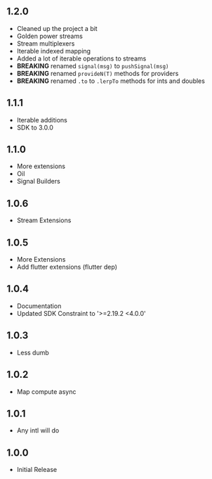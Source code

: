 ## 1.2.0

* Cleaned up the project a bit
* Golden power streams
* Stream multiplexers
* Iterable indexed mapping
* Added a lot of iterable operations to streams
* **BREAKING** renamed `signal(msg)` to `pushSignal(msg)`
* **BREAKING** renamed `provideN(T)` methods for providers
* **BREAKING** renamed `.to` to `.lerpTo` methods for ints and doubles

## 1.1.1

* Iterable additions
* SDK to 3.0.0

## 1.1.0

* More extensions
* Oil
* Signal Builders

## 1.0.6

* Stream Extensions

## 1.0.5

* More Extensions
* Add flutter extensions (flutter dep)

## 1.0.4

* Documentation
* Updated SDK Constraint to '>=2.19.2 <4.0.0'

## 1.0.3

* Less dumb

## 1.0.2

* Map compute async

## 1.0.1

* Any intl will do

## 1.0.0

* Initial Release
